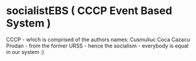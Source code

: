 # socialistEBS ( CCCP Event Based System )

CCCP - which is comprised of the authors names: Cusmuliuc Coca Cazacu Prodan - from the former URSS - hence the socialism - everybody is equal in our system :)
